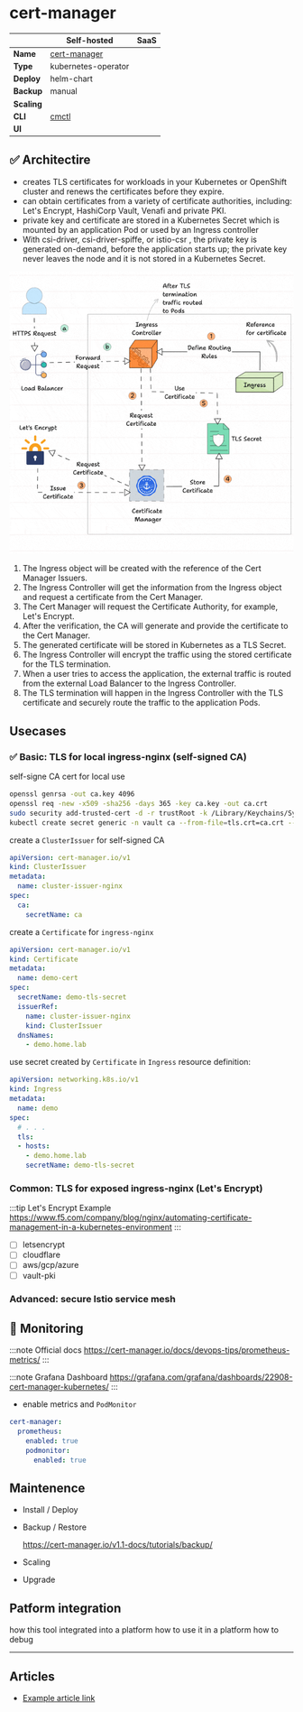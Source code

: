 # cert-manager

||Self-hosted|SaaS|
|-|-|-|
|**Name**|[cert-manager](https://cert-manager.io)||
|**Type**|kubernetes-operator||
|**Deploy**|helm-chart||
|**Backup**|manual||
|**Scaling**|||
|**CLI**|[cmctl](https://cert-manager.io/docs/reference/cmctl/)||
|**UI**|||

## :white_check_mark: Architectire

* creates TLS certificates for workloads in your Kubernetes or OpenShift cluster and renews the certificates before they expire.
* can obtain certificates from a variety of certificate authorities, including: Let's Encrypt, HashiCorp Vault, Venafi and private PKI.
* private key and certificate are stored in a Kubernetes Secret which is mounted by an application Pod or used by an Ingress controller
* With csi-driver, csi-driver-spiffe, or istio-csr , the private key is generated on-demand, before the application starts up; the private key never leaves the node and it is not stored in a Kubernetes Secret.

![cert manager workflow](.img/cert-manager-workflow.gif)

1. The Ingress object will be created with the reference of the Cert Manager Issuers.
2. The Ingress Controller will get the information from the Ingress object and request a certificate from the Cert Manager.
3. The Cert Manager will request the Certificate Authority, for example, Let's Encrypt.
4. After the verification, the CA will generate and provide the certificate to the Cert Manager.
5. The generated certificate will be stored in Kubernetes as a TLS Secret.
6. The Ingress Controller will encrypt the traffic using the stored certificate for the TLS termination.
7. When a user tries to access the application, the external traffic is routed from the external Load Balancer to the Ingress Controller.
8. The TLS termination will happen in the Ingress Controller with the TLS certificate and securely route the traffic to the application Pods.

## Usecases

### :white_check_mark: Basic: TLS for local ingress-nginx (self-signed CA)

self-signe CA cert for local use

```bash
openssl genrsa -out ca.key 4096
openssl req -new -x509 -sha256 -days 365 -key ca.key -out ca.crt
sudo security add-trusted-cert -d -r trustRoot -k /Library/Keychains/System.keychain ca.crt
kubectl create secret generic -n vault ca --from-file=tls.crt=ca.crt --from-file=tls.key=ca.key
```

create a `ClusterIssuer` for self-signed CA

```yaml
apiVersion: cert-manager.io/v1
kind: ClusterIssuer
metadata:
  name: cluster-issuer-nginx
spec:
  ca:
    secretName: ca
```

create a `Certificate` for `ingress-nginx`

```yaml
apiVersion: cert-manager.io/v1
kind: Certificate
metadata:
  name: demo-cert
spec:
  secretName: demo-tls-secret
  issuerRef:
    name: cluster-issuer-nginx
    kind: ClusterIssuer
  dnsNames:
    - demo.home.lab
```

use secret created by `Certificate` in `Ingress` resource definition:

```yaml
apiVersion: networking.k8s.io/v1
kind: Ingress
metadata:
  name: demo
spec:
  # . . .
  tls:
  - hosts:
    - demo.home.lab
    secretName: demo-tls-secret
```

### Common: TLS for exposed ingress-nginx (Let's Encrypt)

:::tip Let's Encrypt Example
https://www.f5.com/company/blog/nginx/automating-certificate-management-in-a-kubernetes-environment
:::

- [ ] letsencrypt
- [ ] cloudflare
- [ ] aws/gcp/azure
- [ ] vault-pki

### Advanced: secure Istio service mesh

## :arrows_counterclockwise: Monitoring

:::note Official docs
https://cert-manager.io/docs/devops-tips/prometheus-metrics/
:::

:::note Grafana Dashboard
https://grafana.com/grafana/dashboards/22908-cert-manager-kubernetes/
:::

- enable metrics and `PodMonitor`

```yaml
cert-manager:
  prometheus:
    enabled: true
    podmonitor:
      enabled: true
```

## Maintenence

- Install / Deploy
- Backup / Restore

  https://cert-manager.io/v1.1-docs/tutorials/backup/

- Scaling
- Upgrade

## Patform integration

how this tool integrated into a platform
how to use it in a platform
how to debug

---

## Articles

* [Example article link](#)
